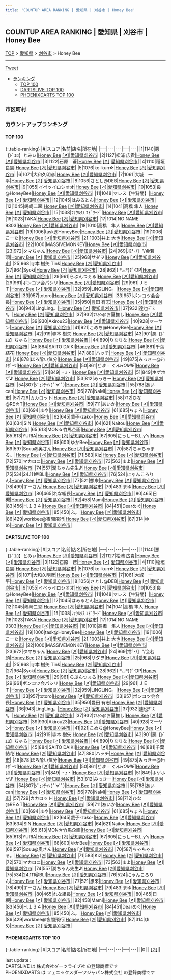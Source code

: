 ```yaml
---
title: 'COUNTUP AREA RANKING | 愛知県 | 刈谷市 | Honey Bee'
---
```

## COUNTUP AREA RANKING | 愛知県 | 刈谷市 | Honey Bee

[TOP](/darts/rank/) > [愛知県](/darts/rank/愛知県/) > [刈谷市](/darts/rank/愛知県/刈谷市/) > Honey Bee

___

<a href="https://twitter.com/share?ref_src=twsrc%5Etfw" data-text="COUNTUP AREA RANKING | 愛知県刈谷市Honey Bee" class="twitter-share-button" data-hashtags="DARTSLIVE,PHOENIXDARTS,darts,ダーツ" data-show-count="false">Tweet</a>

* [ランキング](#カウントアップランキング)
    * [TOP 100](#top-100)
    * [DARTSLIVE TOP 100](#dartslive-top-100)
    * [PHOENIXDARTS TOP 100](#phoenixdarts-top-100)

### 市区町村

<ul>

</ul>

### カウントアップランキング

#### TOP 100



{:.table-ranking}
|#|スコア|名前|店名|所在地|
|---|---|---|---|---|
|1|1140|<span class="rank-name-dl">悪【ﾄﾞｴﾛ】とみぃ</span>|<a href="/darts/rank/shops/092fed646bf165440d9b047a20a7ba1e.html">Honey Bee</a> <a href="https://search.dartslive.com/jp/shop/092fed646bf165440d9b047a20a7ba1e">[↗]</a>|<a href="/darts/rank/愛知県/刈谷市">愛知県刈谷市</a>|
|2|1127|<span class="rank-name-dl">松浦 広貴</span>|<a href="/darts/rank/shops/092fed646bf165440d9b047a20a7ba1e.html">Honey Bee</a> <a href="https://search.dartslive.com/jp/shop/092fed646bf165440d9b047a20a7ba1e">[↗]</a>|<a href="/darts/rank/愛知県/刈谷市">愛知県刈谷市</a>|
|3|1122|<span class="rank-name-dl">石原　蒼</span>|<a href="/darts/rank/shops/092fed646bf165440d9b047a20a7ba1e.html">Honey Bee</a> <a href="https://search.dartslive.com/jp/shop/092fed646bf165440d9b047a20a7ba1e">[↗]</a>|<a href="/darts/rank/愛知県/刈谷市">愛知県刈谷市</a>|
|4|1110|<span class="rank-name-dl">稲垣　良憲</span>|<a href="/darts/rank/shops/092fed646bf165440d9b047a20a7ba1e.html">Honey Bee</a> <a href="https://search.dartslive.com/jp/shop/092fed646bf165440d9b047a20a7ba1e">[↗]</a>|<a href="/darts/rank/愛知県/刈谷市">愛知県刈谷市</a>|
|5|1076|<span class="rank-name-dl">ko-kun☆</span>|<a href="/darts/rank/shops/092fed646bf165440d9b047a20a7ba1e.html">Honey Bee</a> <a href="https://search.dartslive.com/jp/shop/092fed646bf165440d9b047a20a7ba1e">[↗]</a>|<a href="/darts/rank/愛知県/刈谷市">愛知県刈谷市</a>|
|6|1071|<span class="rank-name-dl">大和久明彦</span>|<a href="/darts/rank/shops/092fed646bf165440d9b047a20a7ba1e.html">Honey Bee</a> <a href="https://search.dartslive.com/jp/shop/092fed646bf165440d9b047a20a7ba1e">[↗]</a>|<a href="/darts/rank/愛知県/刈谷市">愛知県刈谷市</a>|
|7|1061|<span class="rank-name-dl">大城　一平</span>|<a href="/darts/rank/shops/092fed646bf165440d9b047a20a7ba1e.html">Honey Bee</a> <a href="https://search.dartslive.com/jp/shop/092fed646bf165440d9b047a20a7ba1e">[↗]</a>|<a href="/darts/rank/愛知県/刈谷市">愛知県刈谷市</a>|
|8|1056|<span class="rank-name-dl">さとし@DEB</span>|<a href="/darts/rank/shops/092fed646bf165440d9b047a20a7ba1e.html">Honey Bee</a> <a href="https://search.dartslive.com/jp/shop/092fed646bf165440d9b047a20a7ba1e">[↗]</a>|<a href="/darts/rank/愛知県/刈谷市">愛知県刈谷市</a>|
|9|1055|<span class="rank-name-dl">イペッイロシオオ</span>|<a href="/darts/rank/shops/092fed646bf165440d9b047a20a7ba1e.html">Honey Bee</a> <a href="https://search.dartslive.com/jp/shop/092fed646bf165440d9b047a20a7ba1e">[↗]</a>|<a href="/darts/rank/愛知県/刈谷市">愛知県刈谷市</a>|
|10|1053|<span class="rank-name-dl">良@HoneyBee</span>|<a href="/darts/rank/shops/092fed646bf165440d9b047a20a7ba1e.html">Honey Bee</a> <a href="https://search.dartslive.com/jp/shop/092fed646bf165440d9b047a20a7ba1e">[↗]</a>|<a href="/darts/rank/愛知県/刈谷市">愛知県刈谷市</a>|
|11|1048|<span class="rank-name-dl">マレス【牛狩闇】</span>|<a href="/darts/rank/shops/092fed646bf165440d9b047a20a7ba1e.html">Honey Bee</a> <a href="https://search.dartslive.com/jp/shop/092fed646bf165440d9b047a20a7ba1e">[↗]</a>|<a href="/darts/rank/愛知県/刈谷市">愛知県刈谷市</a>|
|12|1045|<span class="rank-name-dl">はみるとん</span>|<a href="/darts/rank/shops/092fed646bf165440d9b047a20a7ba1e.html">Honey Bee</a> <a href="https://search.dartslive.com/jp/shop/092fed646bf165440d9b047a20a7ba1e">[↗]</a>|<a href="/darts/rank/愛知県/刈谷市">愛知県刈谷市</a>|
|12|1045|<span class="rank-name-dl">嶋崎二翠</span>|<a href="/darts/rank/shops/092fed646bf165440d9b047a20a7ba1e.html">Honey Bee</a> <a href="https://search.dartslive.com/jp/shop/092fed646bf165440d9b047a20a7ba1e">[↗]</a>|<a href="/darts/rank/愛知県/刈谷市">愛知県刈谷市</a>|
|14|1041|<span class="rank-name-dl">高橋 隼人</span>|<a href="/darts/rank/shops/092fed646bf165440d9b047a20a7ba1e.html">Honey Bee</a> <a href="https://search.dartslive.com/jp/shop/092fed646bf165440d9b047a20a7ba1e">[↗]</a>|<a href="/darts/rank/愛知県/刈谷市">愛知県刈谷市</a>|
|15|1038|<span class="rank-name-dl">ﾌｧｳﾙｸｽ ｴﾄﾞﾜｰﾄﾞ</span>|<a href="/darts/rank/shops/092fed646bf165440d9b047a20a7ba1e.html">Honey Bee</a> <a href="https://search.dartslive.com/jp/shop/092fed646bf165440d9b047a20a7ba1e">[↗]</a>|<a href="/darts/rank/愛知県/刈谷市">愛知県刈谷市</a>|
|16|1023|<span class="rank-name-dl">TAKA</span>|<a href="/darts/rank/shops/092fed646bf165440d9b047a20a7ba1e.html">Honey Bee</a> <a href="https://search.dartslive.com/jp/shop/092fed646bf165440d9b047a20a7ba1e">[↗]</a>|<a href="/darts/rank/愛知県/刈谷市">愛知県刈谷市</a>|
|17|1014|<span class="rank-name-dl">NO NAME 9303</span>|<a href="/darts/rank/shops/092fed646bf165440d9b047a20a7ba1e.html">Honey Bee</a> <a href="https://search.dartslive.com/jp/shop/092fed646bf165440d9b047a20a7ba1e">[↗]</a>|<a href="/darts/rank/愛知県/刈谷市">愛知県刈谷市</a>|
|18|1010|<span class="rank-name-dl">高橋　隼人</span>|<a href="/darts/rank/shops/092fed646bf165440d9b047a20a7ba1e.html">Honey Bee</a> <a href="https://search.dartslive.com/jp/shop/092fed646bf165440d9b047a20a7ba1e">[↗]</a>|<a href="/darts/rank/愛知県/刈谷市">愛知県刈谷市</a>|
|19|1006|<span class="rank-name-dl">task@HoneyBee</span>|<a href="/darts/rank/shops/092fed646bf165440d9b047a20a7ba1e.html">Honey Bee</a> <a href="https://search.dartslive.com/jp/shop/092fed646bf165440d9b047a20a7ba1e">[↗]</a>|<a href="/darts/rank/愛知県/刈谷市">愛知県刈谷市</a>|
|19|1006|<span class="rank-name-dl">こーた</span>|<a href="/darts/rank/shops/092fed646bf165440d9b047a20a7ba1e.html">Honey Bee</a> <a href="https://search.dartslive.com/jp/shop/092fed646bf165440d9b047a20a7ba1e">[↗]</a>|<a href="/darts/rank/愛知県/刈谷市">愛知県刈谷市</a>|
|21|1003|<span class="rank-name-dl">井上 大也</span>|<a href="/darts/rank/shops/092fed646bf165440d9b047a20a7ba1e.html">Honey Bee</a> <a href="https://search.dartslive.com/jp/shop/092fed646bf165440d9b047a20a7ba1e">[↗]</a>|<a href="/darts/rank/愛知県/刈谷市">愛知県刈谷市</a>|
|22|1000|<span class="rank-name-dl">MASSIVEMONKEY</span>|<a href="/darts/rank/shops/092fed646bf165440d9b047a20a7ba1e.html">Honey Bee</a> <a href="https://search.dartslive.com/jp/shop/092fed646bf165440d9b047a20a7ba1e">[↗]</a>|<a href="/darts/rank/愛知県/刈谷市">愛知県刈谷市</a>|
|23|972|<span class="rank-name-dl">タマちゃん</span>|<a href="/darts/rank/shops/092fed646bf165440d9b047a20a7ba1e.html">Honey Bee</a> <a href="https://search.dartslive.com/jp/shop/092fed646bf165440d9b047a20a7ba1e">[↗]</a>|<a href="/darts/rank/愛知県/刈谷市">愛知県刈谷市</a>|
|24|969|<span class="rank-name-dl">朮°･/］&quot;/会若頭</span>|<a href="/darts/rank/shops/092fed646bf165440d9b047a20a7ba1e.html">Honey Bee</a> <a href="https://search.dartslive.com/jp/shop/092fed646bf165440d9b047a20a7ba1e">[↗]</a>|<a href="/darts/rank/愛知県/刈谷市">愛知県刈谷市</a>|
|25|968|<span class="rank-name-dl">サダヲ</span>|<a href="/darts/rank/shops/092fed646bf165440d9b047a20a7ba1e.html">Honey Bee</a> <a href="https://search.dartslive.com/jp/shop/092fed646bf165440d9b047a20a7ba1e">[↗]</a>|<a href="/darts/rank/愛知県/刈谷市">愛知県刈谷市</a>|
|25|968|<span class="rank-name-dl">寺本 樹矢 Tink</span>|<a href="/darts/rank/shops/092fed646bf165440d9b047a20a7ba1e.html">Honey Bee</a> <a href="https://search.dartslive.com/jp/shop/092fed646bf165440d9b047a20a7ba1e">[↗]</a>|<a href="/darts/rank/愛知県/刈谷市">愛知県刈谷市</a>|
|27|964|<span class="rank-name-dl">Syoki</span>|<a href="/darts/rank/shops/092fed646bf165440d9b047a20a7ba1e.html">Honey Bee</a> <a href="https://search.dartslive.com/jp/shop/092fed646bf165440d9b047a20a7ba1e">[↗]</a>|<a href="/darts/rank/愛知県/刈谷市">愛知県刈谷市</a>|
|28|962|<span class="rank-name-dl">‎( ꒪⌓꒪)ﾀﾞｲｽP</span>|<a href="/darts/rank/shops/092fed646bf165440d9b047a20a7ba1e.html">Honey Bee</a> <a href="https://search.dartslive.com/jp/shop/092fed646bf165440d9b047a20a7ba1e">[↗]</a>|<a href="/darts/rank/愛知県/刈谷市">愛知県刈谷市</a>|
|29|961|<span class="rank-name-dl">らぷんつぇる</span>|<a href="/darts/rank/shops/092fed646bf165440d9b047a20a7ba1e.html">Honey Bee</a> <a href="https://search.dartslive.com/jp/shop/092fed646bf165440d9b047a20a7ba1e">[↗]</a>|<a href="/darts/rank/愛知県/刈谷市">愛知県刈谷市</a>|
|29|961|<span class="rank-name-dl">ポンコツ会パシリ</span>|<a href="/darts/rank/shops/092fed646bf165440d9b047a20a7ba1e.html">Honey Bee</a> <a href="https://search.dartslive.com/jp/shop/092fed646bf165440d9b047a20a7ba1e">[↗]</a>|<a href="/darts/rank/愛知県/刈谷市">愛知県刈谷市</a>|
|29|961|<span class="rank-name-dl">ＪＥＴ</span>|<a href="/darts/rank/shops/092fed646bf165440d9b047a20a7ba1e.html">Honey Bee</a> <a href="https://search.dartslive.com/jp/shop/092fed646bf165440d9b047a20a7ba1e">[↗]</a>|<a href="/darts/rank/愛知県/刈谷市">愛知県刈谷市</a>|
|32|959|<span class="rank-name-dl">LiNGLiNG。</span>|<a href="/darts/rank/shops/092fed646bf165440d9b047a20a7ba1e.html">Honey Bee</a> <a href="https://search.dartslive.com/jp/shop/092fed646bf165440d9b047a20a7ba1e">[↗]</a>|<a href="/darts/rank/愛知県/刈谷市">愛知県刈谷市</a>|
|33|957|<span class="rank-name-dl">totoro</span>|<a href="/darts/rank/shops/092fed646bf165440d9b047a20a7ba1e.html">Honey Bee</a> <a href="https://search.dartslive.com/jp/shop/092fed646bf165440d9b047a20a7ba1e">[↗]</a>|<a href="/darts/rank/愛知県/刈谷市">愛知県刈谷市</a>|
|33|957|<span class="rank-name-dl">ポンコツ会会長</span>|<a href="/darts/rank/shops/092fed646bf165440d9b047a20a7ba1e.html">Honey Bee</a> <a href="https://search.dartslive.com/jp/shop/092fed646bf165440d9b047a20a7ba1e">[↗]</a>|<a href="/darts/rank/愛知県/刈谷市">愛知県刈谷市</a>|
|35|950|<span class="rank-name-dl">豊田 有志</span>|<a href="/darts/rank/shops/092fed646bf165440d9b047a20a7ba1e.html">Honey Bee</a> <a href="https://search.dartslive.com/jp/shop/092fed646bf165440d9b047a20a7ba1e">[↗]</a>|<a href="/darts/rank/愛知県/刈谷市">愛知県刈谷市</a>|
|36|943|<span class="rank-name-dl">LingLing。</span>|<a href="/darts/rank/shops/092fed646bf165440d9b047a20a7ba1e.html">Honey Bee</a> <a href="https://search.dartslive.com/jp/shop/092fed646bf165440d9b047a20a7ba1e">[↗]</a>|<a href="/darts/rank/愛知県/刈谷市">愛知県刈谷市</a>|
|37|932|<span class="rank-name-dl">達也ﾃﾞｽﾖ。</span>|<a href="/darts/rank/shops/092fed646bf165440d9b047a20a7ba1e.html">Honey Bee</a> <a href="https://search.dartslive.com/jp/shop/092fed646bf165440d9b047a20a7ba1e">[↗]</a>|<a href="/darts/rank/愛知県/刈谷市">愛知県刈谷市</a>|
|37|932|<span class="rank-name-dl">ﾏﾙｼﾝ@お夏推し</span>|<a href="/darts/rank/shops/092fed646bf165440d9b047a20a7ba1e.html">Honey Bee</a> <a href="https://search.dartslive.com/jp/shop/092fed646bf165440d9b047a20a7ba1e">[↗]</a>|<a href="/darts/rank/愛知県/刈谷市">愛知県刈谷市</a>|
|39|930|<span class="rank-name-dl">Akirou23</span>|<a href="/darts/rank/shops/092fed646bf165440d9b047a20a7ba1e.html">Honey Bee</a> <a href="https://search.dartslive.com/jp/shop/092fed646bf165440d9b047a20a7ba1e">[↗]</a>|<a href="/darts/rank/愛知県/刈谷市">愛知県刈谷市</a>|
|40|928|<span class="rank-name-dl">マーヤン</span>|<a href="/darts/rank/shops/092fed646bf165440d9b047a20a7ba1e.html">Honey Bee</a> <a href="https://search.dartslive.com/jp/shop/092fed646bf165440d9b047a20a7ba1e">[↗]</a>|<a href="/darts/rank/愛知県/刈谷市">愛知県刈谷市</a>|
|41|921|<span class="rank-name-dl">こめち@HoneyBee</span>|<a href="/darts/rank/shops/092fed646bf165440d9b047a20a7ba1e.html">Honey Bee</a> <a href="https://search.dartslive.com/jp/shop/092fed646bf165440d9b047a20a7ba1e">[↗]</a>|<a href="/darts/rank/愛知県/刈谷市">愛知県刈谷市</a>|
|42|919|<span class="rank-name-dl">寺本 樹矢</span>|<a href="/darts/rank/shops/092fed646bf165440d9b047a20a7ba1e.html">Honey Bee</a> <a href="https://search.dartslive.com/jp/shop/092fed646bf165440d9b047a20a7ba1e">[↗]</a>|<a href="/darts/rank/愛知県/刈谷市">愛知県刈谷市</a>|
|43|901|<span class="rank-name-dl">悪【ﾄﾞｴﾛ】ちゃら</span>|<a href="/darts/rank/shops/092fed646bf165440d9b047a20a7ba1e.html">Honey Bee</a> <a href="https://search.dartslive.com/jp/shop/092fed646bf165440d9b047a20a7ba1e">[↗]</a>|<a href="/darts/rank/愛知県/刈谷市">愛知県刈谷市</a>|
|44|890|<span class="rank-name-dl">りなりな</span>|<a href="/darts/rank/shops/092fed646bf165440d9b047a20a7ba1e.html">Honey Bee</a> <a href="https://search.dartslive.com/jp/shop/092fed646bf165440d9b047a20a7ba1e">[↗]</a>|<a href="/darts/rank/愛知県/刈谷市">愛知県刈谷市</a>|
|45|884|<span class="rank-name-dl">SAITO DAIKI</span>|<a href="/darts/rank/shops/092fed646bf165440d9b047a20a7ba1e.html">Honey Bee</a> <a href="https://search.dartslive.com/jp/shop/092fed646bf165440d9b047a20a7ba1e">[↗]</a>|<a href="/darts/rank/愛知県/刈谷市">愛知県刈谷市</a>|
|46|881|<span class="rank-name-dl">千葉 結花</span>|<a href="/darts/rank/shops/092fed646bf165440d9b047a20a7ba1e.html">Honey Bee</a> <a href="https://search.dartslive.com/jp/shop/092fed646bf165440d9b047a20a7ba1e">[↗]</a>|<a href="/darts/rank/愛知県/刈谷市">愛知県刈谷市</a>|
|47|880|<span class="rank-name-dl">ハッチ</span>|<a href="/darts/rank/shops/092fed646bf165440d9b047a20a7ba1e.html">Honey Bee</a> <a href="https://search.dartslive.com/jp/shop/092fed646bf165440d9b047a20a7ba1e">[↗]</a>|<a href="/darts/rank/愛知県/刈谷市">愛知県刈谷市</a>|
|48|878|<span class="rank-name-dl">ほろ酔い気分</span>|<a href="/darts/rank/shops/092fed646bf165440d9b047a20a7ba1e.html">Honey Bee</a> <a href="https://search.dartslive.com/jp/shop/092fed646bf165440d9b047a20a7ba1e">[↗]</a>|<a href="/darts/rank/愛知県/刈谷市">愛知県刈谷市</a>|
|49|875|<span class="rank-name-dl">みっきー@ﾁｭｷﾀﾞｰﾂ</span>|<a href="/darts/rank/shops/092fed646bf165440d9b047a20a7ba1e.html">Honey Bee</a> <a href="https://search.dartslive.com/jp/shop/092fed646bf165440d9b047a20a7ba1e">[↗]</a>|<a href="/darts/rank/愛知県/刈谷市">愛知県刈谷市</a>|
|50|861|<span class="rank-name-dl">ど$ま-くんHOMIE$</span>|<a href="/darts/rank/shops/092fed646bf165440d9b047a20a7ba1e.html">Honey Bee</a> <a href="https://search.dartslive.com/jp/shop/092fed646bf165440d9b047a20a7ba1e">[↗]</a>|<a href="/darts/rank/愛知県/刈谷市">愛知県刈谷市</a>|
|51|849|<span class="rank-name-dl">*・ｪ・*</span>|<a href="/darts/rank/shops/092fed646bf165440d9b047a20a7ba1e.html">Honey Bee</a> <a href="https://search.dartslive.com/jp/shop/092fed646bf165440d9b047a20a7ba1e">[↗]</a>|<a href="/darts/rank/愛知県/刈谷市">愛知県刈谷市</a>|
|51|849|<span class="rank-name-dl">ホゲホゲ♪</span>|<a href="/darts/rank/shops/092fed646bf165440d9b047a20a7ba1e.html">Honey Bee</a> <a href="https://search.dartslive.com/jp/shop/092fed646bf165440d9b047a20a7ba1e">[↗]</a>|<a href="/darts/rank/愛知県/刈谷市">愛知県刈谷市</a>|
|53|812|<span class="rank-name-dl">みっきー</span>|<a href="/darts/rank/shops/092fed646bf165440d9b047a20a7ba1e.html">Honey Bee</a> <a href="https://search.dartslive.com/jp/shop/092fed646bf165440d9b047a20a7ba1e">[↗]</a>|<a href="/darts/rank/愛知県/刈谷市">愛知県刈谷市</a>|
|54|807|<span class="rank-name-dl">ｼﾞｭﾝﾁｬｿ( ﾟ∀ ﾟ)</span>|<a href="/darts/rank/shops/092fed646bf165440d9b047a20a7ba1e.html">Honey Bee</a> <a href="https://search.dartslive.com/jp/shop/092fed646bf165440d9b047a20a7ba1e">[↗]</a>|<a href="/darts/rank/愛知県/刈谷市">愛知県刈谷市</a>|
|55|788|<span class="rank-name-dl">あいcan</span>|<a href="/darts/rank/shops/092fed646bf165440d9b047a20a7ba1e.html">Honey Bee</a> <a href="https://search.dartslive.com/jp/shop/092fed646bf165440d9b047a20a7ba1e">[↗]</a>|<a href="/darts/rank/愛知県/刈谷市">愛知県刈谷市</a>|
|56|778|<span class="rank-name-dl">NaMi</span>|<a href="/darts/rank/shops/092fed646bf165440d9b047a20a7ba1e.html">Honey Bee</a> <a href="https://search.dartslive.com/jp/shop/092fed646bf165440d9b047a20a7ba1e">[↗]</a>|<a href="/darts/rank/愛知県/刈谷市">愛知県刈谷市</a>|
|57|729|<span class="rank-name-dl">カカロット</span>|<a href="/darts/rank/shops/092fed646bf165440d9b047a20a7ba1e.html">Honey Bee</a> <a href="https://search.dartslive.com/jp/shop/092fed646bf165440d9b047a20a7ba1e">[↗]</a>|<a href="/darts/rank/愛知県/刈谷市">愛知県刈谷市</a>|
|58|712|<span class="rank-name-dl">ひな@RE☆T</span>|<a href="/darts/rank/shops/092fed646bf165440d9b047a20a7ba1e.html">Honey Bee</a> <a href="https://search.dartslive.com/jp/shop/092fed646bf165440d9b047a20a7ba1e">[↗]</a>|<a href="/darts/rank/愛知県/刈谷市">愛知県刈谷市</a>|
|59|711|<span class="rank-name-dl">あいか</span>|<a href="/darts/rank/shops/092fed646bf165440d9b047a20a7ba1e.html">Honey Bee</a> <a href="https://search.dartslive.com/jp/shop/092fed646bf165440d9b047a20a7ba1e">[↗]</a>|<a href="/darts/rank/愛知県/刈谷市">愛知県刈谷市</a>|
|60|694|<span class="rank-name-dl">まや</span>|<a href="/darts/rank/shops/092fed646bf165440d9b047a20a7ba1e.html">Honey Bee</a> <a href="https://search.dartslive.com/jp/shop/092fed646bf165440d9b047a20a7ba1e">[↗]</a>|<a href="/darts/rank/愛知県/刈谷市">愛知県刈谷市</a>|
|61|685|<span class="rank-name-dl">ちょろ</span>|<a href="/darts/rank/shops/092fed646bf165440d9b047a20a7ba1e.html">Honey Bee</a> <a href="https://search.dartslive.com/jp/shop/092fed646bf165440d9b047a20a7ba1e">[↗]</a>|<a href="/darts/rank/愛知県/刈谷市">愛知県刈谷市</a>|
|62|645|<span class="rank-name-dl">戯子-zako-</span>|<a href="/darts/rank/shops/092fed646bf165440d9b047a20a7ba1e.html">Honey Bee</a> <a href="https://search.dartslive.com/jp/shop/092fed646bf165440d9b047a20a7ba1e">[↗]</a>|<a href="/darts/rank/愛知県/刈谷市">愛知県刈谷市</a>|
|63|634|<span class="rank-name-dl">SIN</span>|<a href="/darts/rank/shops/092fed646bf165440d9b047a20a7ba1e.html">Honey Bee</a> <a href="https://search.dartslive.com/jp/shop/092fed646bf165440d9b047a20a7ba1e">[↗]</a>|<a href="/darts/rank/愛知県/刈谷市">愛知県刈谷市</a>|
|64|621|<span class="rank-name-dl">Naitou</span>|<a href="/darts/rank/shops/092fed646bf165440d9b047a20a7ba1e.html">Honey Bee</a> <a href="https://search.dartslive.com/jp/shop/092fed646bf165440d9b047a20a7ba1e">[↗]</a>|<a href="/darts/rank/愛知県/刈谷市">愛知県刈谷市</a>|
|65|613|<span class="rank-name-dl">MON☆竹馬企画</span>|<a href="/darts/rank/shops/092fed646bf165440d9b047a20a7ba1e.html">Honey Bee</a> <a href="https://search.dartslive.com/jp/shop/092fed646bf165440d9b047a20a7ba1e">[↗]</a>|<a href="/darts/rank/愛知県/刈谷市">愛知県刈谷市</a>|
|65|613|<span class="rank-name-dl">YURIA</span>|<a href="/darts/rank/shops/092fed646bf165440d9b047a20a7ba1e.html">Honey Bee</a> <a href="https://search.dartslive.com/jp/shop/092fed646bf165440d9b047a20a7ba1e">[↗]</a>|<a href="/darts/rank/愛知県/刈谷市">愛知県刈谷市</a>|
|67|605|<span class="rank-name-dl">にっしーB.L.y&#x27;s</span>|<a href="/darts/rank/shops/092fed646bf165440d9b047a20a7ba1e.html">Honey Bee</a> <a href="https://search.dartslive.com/jp/shop/092fed646bf165440d9b047a20a7ba1e">[↗]</a>|<a href="/darts/rank/愛知県/刈谷市">愛知県刈谷市</a>|
|68|603|<span class="rank-name-dl">ゆかBee</span>|<a href="/darts/rank/shops/092fed646bf165440d9b047a20a7ba1e.html">Honey Bee</a> <a href="https://search.dartslive.com/jp/shop/092fed646bf165440d9b047a20a7ba1e">[↗]</a>|<a href="/darts/rank/愛知県/刈谷市">愛知県刈谷市</a>|
|69|597|<span class="rank-name-dl">Souu@奥さん</span>|<a href="/darts/rank/shops/092fed646bf165440d9b047a20a7ba1e.html">Honey Bee</a> <a href="https://search.dartslive.com/jp/shop/092fed646bf165440d9b047a20a7ba1e">[↗]</a>|<a href="/darts/rank/愛知県/刈谷市">愛知県刈谷市</a>|
|70|587|<span class="rank-name-dl">ちゃちゃまる。</span>|<a href="/darts/rank/shops/092fed646bf165440d9b047a20a7ba1e.html">Honey Bee</a> <a href="https://search.dartslive.com/jp/shop/092fed646bf165440d9b047a20a7ba1e">[↗]</a>|<a href="/darts/rank/愛知県/刈谷市">愛知県刈谷市</a>|
|71|583|<span class="rank-name-dl">Kiz</span>|<a href="/darts/rank/shops/092fed646bf165440d9b047a20a7ba1e.html">Honey Bee</a> <a href="https://search.dartslive.com/jp/shop/092fed646bf165440d9b047a20a7ba1e">[↗]</a>|<a href="/darts/rank/愛知県/刈谷市">愛知県刈谷市</a>|
|72|570|<span class="rank-name-dl">マカロニ</span>|<a href="/darts/rank/shops/092fed646bf165440d9b047a20a7ba1e.html">Honey Bee</a> <a href="https://search.dartslive.com/jp/shop/092fed646bf165440d9b047a20a7ba1e">[↗]</a>|<a href="/darts/rank/愛知県/刈谷市">愛知県刈谷市</a>|
|73|563|<span class="rank-name-dl">まよ</span>|<a href="/darts/rank/shops/092fed646bf165440d9b047a20a7ba1e.html">Honey Bee</a> <a href="https://search.dartslive.com/jp/shop/092fed646bf165440d9b047a20a7ba1e">[↗]</a>|<a href="/darts/rank/愛知県/刈谷市">愛知県刈谷市</a>|
|74|557|<span class="rank-name-dl">潤ちゃん先生♪</span>|<a href="/darts/rank/shops/092fed646bf165440d9b047a20a7ba1e.html">Honey Bee</a> <a href="https://search.dartslive.com/jp/shop/092fed646bf165440d9b047a20a7ba1e">[↗]</a>|<a href="/darts/rank/愛知県/刈谷市">愛知県刈谷市</a>|
|75|534|<span class="rank-name-dl">24.111@BLI</span>|<a href="/darts/rank/shops/092fed646bf165440d9b047a20a7ba1e.html">Honey Bee</a> <a href="https://search.dartslive.com/jp/shop/092fed646bf165440d9b047a20a7ba1e">[↗]</a>|<a href="/darts/rank/愛知県/刈谷市">愛知県刈谷市</a>|
|76|524|<span class="rank-name-dl">にゃんころりん</span>|<a href="/darts/rank/shops/092fed646bf165440d9b047a20a7ba1e.html">Honey Bee</a> <a href="https://search.dartslive.com/jp/shop/092fed646bf165440d9b047a20a7ba1e">[↗]</a>|<a href="/darts/rank/愛知県/刈谷市">愛知県刈谷市</a>|
|77|521|<span class="rank-name-dl">想來</span>|<a href="/darts/rank/shops/092fed646bf165440d9b047a20a7ba1e.html">Honey Bee</a> <a href="https://search.dartslive.com/jp/shop/092fed646bf165440d9b047a20a7ba1e">[↗]</a>|<a href="/darts/rank/愛知県/刈谷市">愛知県刈谷市</a>|
|78|499|<span class="rank-name-dl">すーさん</span>|<a href="/darts/rank/shops/092fed646bf165440d9b047a20a7ba1e.html">Honey Bee</a> <a href="https://search.dartslive.com/jp/shop/092fed646bf165440d9b047a20a7ba1e">[↗]</a>|<a href="/darts/rank/愛知県/刈谷市">愛知県刈谷市</a>|
|79|483|<span class="rank-name-dl">まゆ</span>|<a href="/darts/rank/shops/092fed646bf165440d9b047a20a7ba1e.html">Honey Bee</a> <a href="https://search.dartslive.com/jp/shop/092fed646bf165440d9b047a20a7ba1e">[↗]</a>|<a href="/darts/rank/愛知県/刈谷市">愛知県刈谷市</a>|
|80|465|<span class="rank-name-dl">れな組長</span>|<a href="/darts/rank/shops/092fed646bf165440d9b047a20a7ba1e.html">Honey Bee</a> <a href="https://search.dartslive.com/jp/shop/092fed646bf165440d9b047a20a7ba1e">[↗]</a>|<a href="/darts/rank/愛知県/刈谷市">愛知県刈谷市</a>|
|80|465|<span class="rank-name-dl">日槻</span>|<a href="/darts/rank/shops/092fed646bf165440d9b047a20a7ba1e.html">Honey Bee</a> <a href="https://search.dartslive.com/jp/shop/092fed646bf165440d9b047a20a7ba1e">[↗]</a>|<a href="/darts/rank/愛知県/刈谷市">愛知県刈谷市</a>|
|82|458|<span class="rank-name-dl">Mami</span>|<a href="/darts/rank/shops/092fed646bf165440d9b047a20a7ba1e.html">Honey Bee</a> <a href="https://search.dartslive.com/jp/shop/092fed646bf165440d9b047a20a7ba1e">[↗]</a>|<a href="/darts/rank/愛知県/刈谷市">愛知県刈谷市</a>|
|83|456|<span class="rank-name-dl">H.１３４</span>|<a href="/darts/rank/shops/092fed646bf165440d9b047a20a7ba1e.html">Honey Bee</a> <a href="https://search.dartslive.com/jp/shop/092fed646bf165440d9b047a20a7ba1e">[↗]</a>|<a href="/darts/rank/愛知県/刈谷市">愛知県刈谷市</a>|
|84|451|<span class="rank-name-dl">Dearめぐ</span>|<a href="/darts/rank/shops/092fed646bf165440d9b047a20a7ba1e.html">Honey Bee</a> <a href="https://search.dartslive.com/jp/shop/092fed646bf165440d9b047a20a7ba1e">[↗]</a>|<a href="/darts/rank/愛知県/刈谷市">愛知県刈谷市</a>|
|85|450|<span class="rank-name-dl">ふ。</span>|<a href="/darts/rank/shops/092fed646bf165440d9b047a20a7ba1e.html">Honey Bee</a> <a href="https://search.dartslive.com/jp/shop/092fed646bf165440d9b047a20a7ba1e">[↗]</a>|<a href="/darts/rank/愛知県/刈谷市">愛知県刈谷市</a>|
|86|429|<span class="rank-name-dl">workbee@夜間飛行</span>|<a href="/darts/rank/shops/092fed646bf165440d9b047a20a7ba1e.html">Honey Bee</a> <a href="https://search.dartslive.com/jp/shop/092fed646bf165440d9b047a20a7ba1e">[↗]</a>|<a href="/darts/rank/愛知県/刈谷市">愛知県刈谷市</a>|
|87|314|<span class="rank-name-dl">ゆめ</span>|<a href="/darts/rank/shops/092fed646bf165440d9b047a20a7ba1e.html">Honey Bee</a> <a href="https://search.dartslive.com/jp/shop/092fed646bf165440d9b047a20a7ba1e">[↗]</a>|<a href="/darts/rank/愛知県/刈谷市">愛知県刈谷市</a>|


#### DARTSLIVE TOP 100



{:.table-ranking}
|#|スコア|名前|店名|所在地|
|---|---|---|---|---|
|1|1140|<span class="rank-name-dl">悪【ﾄﾞｴﾛ】とみぃ</span>|<a href="/darts/rank/shops/092fed646bf165440d9b047a20a7ba1e.html">Honey Bee</a> <a href="https://search.dartslive.com/jp/shop/092fed646bf165440d9b047a20a7ba1e">[↗]</a>|<a href="/darts/rank/愛知県/刈谷市">愛知県刈谷市</a>|
|2|1127|<span class="rank-name-dl">松浦 広貴</span>|<a href="/darts/rank/shops/092fed646bf165440d9b047a20a7ba1e.html">Honey Bee</a> <a href="https://search.dartslive.com/jp/shop/092fed646bf165440d9b047a20a7ba1e">[↗]</a>|<a href="/darts/rank/愛知県/刈谷市">愛知県刈谷市</a>|
|3|1122|<span class="rank-name-dl">石原　蒼</span>|<a href="/darts/rank/shops/092fed646bf165440d9b047a20a7ba1e.html">Honey Bee</a> <a href="https://search.dartslive.com/jp/shop/092fed646bf165440d9b047a20a7ba1e">[↗]</a>|<a href="/darts/rank/愛知県/刈谷市">愛知県刈谷市</a>|
|4|1110|<span class="rank-name-dl">稲垣　良憲</span>|<a href="/darts/rank/shops/092fed646bf165440d9b047a20a7ba1e.html">Honey Bee</a> <a href="https://search.dartslive.com/jp/shop/092fed646bf165440d9b047a20a7ba1e">[↗]</a>|<a href="/darts/rank/愛知県/刈谷市">愛知県刈谷市</a>|
|5|1076|<span class="rank-name-dl">ko-kun☆</span>|<a href="/darts/rank/shops/092fed646bf165440d9b047a20a7ba1e.html">Honey Bee</a> <a href="https://search.dartslive.com/jp/shop/092fed646bf165440d9b047a20a7ba1e">[↗]</a>|<a href="/darts/rank/愛知県/刈谷市">愛知県刈谷市</a>|
|6|1071|<span class="rank-name-dl">大和久明彦</span>|<a href="/darts/rank/shops/092fed646bf165440d9b047a20a7ba1e.html">Honey Bee</a> <a href="https://search.dartslive.com/jp/shop/092fed646bf165440d9b047a20a7ba1e">[↗]</a>|<a href="/darts/rank/愛知県/刈谷市">愛知県刈谷市</a>|
|7|1061|<span class="rank-name-dl">大城　一平</span>|<a href="/darts/rank/shops/092fed646bf165440d9b047a20a7ba1e.html">Honey Bee</a> <a href="https://search.dartslive.com/jp/shop/092fed646bf165440d9b047a20a7ba1e">[↗]</a>|<a href="/darts/rank/愛知県/刈谷市">愛知県刈谷市</a>|
|8|1056|<span class="rank-name-dl">さとし@DEB</span>|<a href="/darts/rank/shops/092fed646bf165440d9b047a20a7ba1e.html">Honey Bee</a> <a href="https://search.dartslive.com/jp/shop/092fed646bf165440d9b047a20a7ba1e">[↗]</a>|<a href="/darts/rank/愛知県/刈谷市">愛知県刈谷市</a>|
|9|1055|<span class="rank-name-dl">イペッイロシオオ</span>|<a href="/darts/rank/shops/092fed646bf165440d9b047a20a7ba1e.html">Honey Bee</a> <a href="https://search.dartslive.com/jp/shop/092fed646bf165440d9b047a20a7ba1e">[↗]</a>|<a href="/darts/rank/愛知県/刈谷市">愛知県刈谷市</a>|
|10|1053|<span class="rank-name-dl">良@HoneyBee</span>|<a href="/darts/rank/shops/092fed646bf165440d9b047a20a7ba1e.html">Honey Bee</a> <a href="https://search.dartslive.com/jp/shop/092fed646bf165440d9b047a20a7ba1e">[↗]</a>|<a href="/darts/rank/愛知県/刈谷市">愛知県刈谷市</a>|
|11|1048|<span class="rank-name-dl">マレス【牛狩闇】</span>|<a href="/darts/rank/shops/092fed646bf165440d9b047a20a7ba1e.html">Honey Bee</a> <a href="https://search.dartslive.com/jp/shop/092fed646bf165440d9b047a20a7ba1e">[↗]</a>|<a href="/darts/rank/愛知県/刈谷市">愛知県刈谷市</a>|
|12|1045|<span class="rank-name-dl">はみるとん</span>|<a href="/darts/rank/shops/092fed646bf165440d9b047a20a7ba1e.html">Honey Bee</a> <a href="https://search.dartslive.com/jp/shop/092fed646bf165440d9b047a20a7ba1e">[↗]</a>|<a href="/darts/rank/愛知県/刈谷市">愛知県刈谷市</a>|
|12|1045|<span class="rank-name-dl">嶋崎二翠</span>|<a href="/darts/rank/shops/092fed646bf165440d9b047a20a7ba1e.html">Honey Bee</a> <a href="https://search.dartslive.com/jp/shop/092fed646bf165440d9b047a20a7ba1e">[↗]</a>|<a href="/darts/rank/愛知県/刈谷市">愛知県刈谷市</a>|
|14|1041|<span class="rank-name-dl">高橋 隼人</span>|<a href="/darts/rank/shops/092fed646bf165440d9b047a20a7ba1e.html">Honey Bee</a> <a href="https://search.dartslive.com/jp/shop/092fed646bf165440d9b047a20a7ba1e">[↗]</a>|<a href="/darts/rank/愛知県/刈谷市">愛知県刈谷市</a>|
|15|1038|<span class="rank-name-dl">ﾌｧｳﾙｸｽ ｴﾄﾞﾜｰﾄﾞ</span>|<a href="/darts/rank/shops/092fed646bf165440d9b047a20a7ba1e.html">Honey Bee</a> <a href="https://search.dartslive.com/jp/shop/092fed646bf165440d9b047a20a7ba1e">[↗]</a>|<a href="/darts/rank/愛知県/刈谷市">愛知県刈谷市</a>|
|16|1023|<span class="rank-name-dl">TAKA</span>|<a href="/darts/rank/shops/092fed646bf165440d9b047a20a7ba1e.html">Honey Bee</a> <a href="https://search.dartslive.com/jp/shop/092fed646bf165440d9b047a20a7ba1e">[↗]</a>|<a href="/darts/rank/愛知県/刈谷市">愛知県刈谷市</a>|
|17|1014|<span class="rank-name-dl">NO NAME 9303</span>|<a href="/darts/rank/shops/092fed646bf165440d9b047a20a7ba1e.html">Honey Bee</a> <a href="https://search.dartslive.com/jp/shop/092fed646bf165440d9b047a20a7ba1e">[↗]</a>|<a href="/darts/rank/愛知県/刈谷市">愛知県刈谷市</a>|
|18|1010|<span class="rank-name-dl">高橋　隼人</span>|<a href="/darts/rank/shops/092fed646bf165440d9b047a20a7ba1e.html">Honey Bee</a> <a href="https://search.dartslive.com/jp/shop/092fed646bf165440d9b047a20a7ba1e">[↗]</a>|<a href="/darts/rank/愛知県/刈谷市">愛知県刈谷市</a>|
|19|1006|<span class="rank-name-dl">task@HoneyBee</span>|<a href="/darts/rank/shops/092fed646bf165440d9b047a20a7ba1e.html">Honey Bee</a> <a href="https://search.dartslive.com/jp/shop/092fed646bf165440d9b047a20a7ba1e">[↗]</a>|<a href="/darts/rank/愛知県/刈谷市">愛知県刈谷市</a>|
|19|1006|<span class="rank-name-dl">こーた</span>|<a href="/darts/rank/shops/092fed646bf165440d9b047a20a7ba1e.html">Honey Bee</a> <a href="https://search.dartslive.com/jp/shop/092fed646bf165440d9b047a20a7ba1e">[↗]</a>|<a href="/darts/rank/愛知県/刈谷市">愛知県刈谷市</a>|
|21|1003|<span class="rank-name-dl">井上 大也</span>|<a href="/darts/rank/shops/092fed646bf165440d9b047a20a7ba1e.html">Honey Bee</a> <a href="https://search.dartslive.com/jp/shop/092fed646bf165440d9b047a20a7ba1e">[↗]</a>|<a href="/darts/rank/愛知県/刈谷市">愛知県刈谷市</a>|
|22|1000|<span class="rank-name-dl">MASSIVEMONKEY</span>|<a href="/darts/rank/shops/092fed646bf165440d9b047a20a7ba1e.html">Honey Bee</a> <a href="https://search.dartslive.com/jp/shop/092fed646bf165440d9b047a20a7ba1e">[↗]</a>|<a href="/darts/rank/愛知県/刈谷市">愛知県刈谷市</a>|
|23|972|<span class="rank-name-dl">タマちゃん</span>|<a href="/darts/rank/shops/092fed646bf165440d9b047a20a7ba1e.html">Honey Bee</a> <a href="https://search.dartslive.com/jp/shop/092fed646bf165440d9b047a20a7ba1e">[↗]</a>|<a href="/darts/rank/愛知県/刈谷市">愛知県刈谷市</a>|
|24|969|<span class="rank-name-dl">朮°･/］&quot;/会若頭</span>|<a href="/darts/rank/shops/092fed646bf165440d9b047a20a7ba1e.html">Honey Bee</a> <a href="https://search.dartslive.com/jp/shop/092fed646bf165440d9b047a20a7ba1e">[↗]</a>|<a href="/darts/rank/愛知県/刈谷市">愛知県刈谷市</a>|
|25|968|<span class="rank-name-dl">サダヲ</span>|<a href="/darts/rank/shops/092fed646bf165440d9b047a20a7ba1e.html">Honey Bee</a> <a href="https://search.dartslive.com/jp/shop/092fed646bf165440d9b047a20a7ba1e">[↗]</a>|<a href="/darts/rank/愛知県/刈谷市">愛知県刈谷市</a>|
|25|968|<span class="rank-name-dl">寺本 樹矢 Tink</span>|<a href="/darts/rank/shops/092fed646bf165440d9b047a20a7ba1e.html">Honey Bee</a> <a href="https://search.dartslive.com/jp/shop/092fed646bf165440d9b047a20a7ba1e">[↗]</a>|<a href="/darts/rank/愛知県/刈谷市">愛知県刈谷市</a>|
|27|964|<span class="rank-name-dl">Syoki</span>|<a href="/darts/rank/shops/092fed646bf165440d9b047a20a7ba1e.html">Honey Bee</a> <a href="https://search.dartslive.com/jp/shop/092fed646bf165440d9b047a20a7ba1e">[↗]</a>|<a href="/darts/rank/愛知県/刈谷市">愛知県刈谷市</a>|
|28|962|<span class="rank-name-dl">‎( ꒪⌓꒪)ﾀﾞｲｽP</span>|<a href="/darts/rank/shops/092fed646bf165440d9b047a20a7ba1e.html">Honey Bee</a> <a href="https://search.dartslive.com/jp/shop/092fed646bf165440d9b047a20a7ba1e">[↗]</a>|<a href="/darts/rank/愛知県/刈谷市">愛知県刈谷市</a>|
|29|961|<span class="rank-name-dl">らぷんつぇる</span>|<a href="/darts/rank/shops/092fed646bf165440d9b047a20a7ba1e.html">Honey Bee</a> <a href="https://search.dartslive.com/jp/shop/092fed646bf165440d9b047a20a7ba1e">[↗]</a>|<a href="/darts/rank/愛知県/刈谷市">愛知県刈谷市</a>|
|29|961|<span class="rank-name-dl">ポンコツ会パシリ</span>|<a href="/darts/rank/shops/092fed646bf165440d9b047a20a7ba1e.html">Honey Bee</a> <a href="https://search.dartslive.com/jp/shop/092fed646bf165440d9b047a20a7ba1e">[↗]</a>|<a href="/darts/rank/愛知県/刈谷市">愛知県刈谷市</a>|
|29|961|<span class="rank-name-dl">ＪＥＴ</span>|<a href="/darts/rank/shops/092fed646bf165440d9b047a20a7ba1e.html">Honey Bee</a> <a href="https://search.dartslive.com/jp/shop/092fed646bf165440d9b047a20a7ba1e">[↗]</a>|<a href="/darts/rank/愛知県/刈谷市">愛知県刈谷市</a>|
|32|959|<span class="rank-name-dl">LiNGLiNG。</span>|<a href="/darts/rank/shops/092fed646bf165440d9b047a20a7ba1e.html">Honey Bee</a> <a href="https://search.dartslive.com/jp/shop/092fed646bf165440d9b047a20a7ba1e">[↗]</a>|<a href="/darts/rank/愛知県/刈谷市">愛知県刈谷市</a>|
|33|957|<span class="rank-name-dl">totoro</span>|<a href="/darts/rank/shops/092fed646bf165440d9b047a20a7ba1e.html">Honey Bee</a> <a href="https://search.dartslive.com/jp/shop/092fed646bf165440d9b047a20a7ba1e">[↗]</a>|<a href="/darts/rank/愛知県/刈谷市">愛知県刈谷市</a>|
|33|957|<span class="rank-name-dl">ポンコツ会会長</span>|<a href="/darts/rank/shops/092fed646bf165440d9b047a20a7ba1e.html">Honey Bee</a> <a href="https://search.dartslive.com/jp/shop/092fed646bf165440d9b047a20a7ba1e">[↗]</a>|<a href="/darts/rank/愛知県/刈谷市">愛知県刈谷市</a>|
|35|950|<span class="rank-name-dl">豊田 有志</span>|<a href="/darts/rank/shops/092fed646bf165440d9b047a20a7ba1e.html">Honey Bee</a> <a href="https://search.dartslive.com/jp/shop/092fed646bf165440d9b047a20a7ba1e">[↗]</a>|<a href="/darts/rank/愛知県/刈谷市">愛知県刈谷市</a>|
|36|943|<span class="rank-name-dl">LingLing。</span>|<a href="/darts/rank/shops/092fed646bf165440d9b047a20a7ba1e.html">Honey Bee</a> <a href="https://search.dartslive.com/jp/shop/092fed646bf165440d9b047a20a7ba1e">[↗]</a>|<a href="/darts/rank/愛知県/刈谷市">愛知県刈谷市</a>|
|37|932|<span class="rank-name-dl">達也ﾃﾞｽﾖ。</span>|<a href="/darts/rank/shops/092fed646bf165440d9b047a20a7ba1e.html">Honey Bee</a> <a href="https://search.dartslive.com/jp/shop/092fed646bf165440d9b047a20a7ba1e">[↗]</a>|<a href="/darts/rank/愛知県/刈谷市">愛知県刈谷市</a>|
|37|932|<span class="rank-name-dl">ﾏﾙｼﾝ@お夏推し</span>|<a href="/darts/rank/shops/092fed646bf165440d9b047a20a7ba1e.html">Honey Bee</a> <a href="https://search.dartslive.com/jp/shop/092fed646bf165440d9b047a20a7ba1e">[↗]</a>|<a href="/darts/rank/愛知県/刈谷市">愛知県刈谷市</a>|
|39|930|<span class="rank-name-dl">Akirou23</span>|<a href="/darts/rank/shops/092fed646bf165440d9b047a20a7ba1e.html">Honey Bee</a> <a href="https://search.dartslive.com/jp/shop/092fed646bf165440d9b047a20a7ba1e">[↗]</a>|<a href="/darts/rank/愛知県/刈谷市">愛知県刈谷市</a>|
|40|928|<span class="rank-name-dl">マーヤン</span>|<a href="/darts/rank/shops/092fed646bf165440d9b047a20a7ba1e.html">Honey Bee</a> <a href="https://search.dartslive.com/jp/shop/092fed646bf165440d9b047a20a7ba1e">[↗]</a>|<a href="/darts/rank/愛知県/刈谷市">愛知県刈谷市</a>|
|41|921|<span class="rank-name-dl">こめち@HoneyBee</span>|<a href="/darts/rank/shops/092fed646bf165440d9b047a20a7ba1e.html">Honey Bee</a> <a href="https://search.dartslive.com/jp/shop/092fed646bf165440d9b047a20a7ba1e">[↗]</a>|<a href="/darts/rank/愛知県/刈谷市">愛知県刈谷市</a>|
|42|919|<span class="rank-name-dl">寺本 樹矢</span>|<a href="/darts/rank/shops/092fed646bf165440d9b047a20a7ba1e.html">Honey Bee</a> <a href="https://search.dartslive.com/jp/shop/092fed646bf165440d9b047a20a7ba1e">[↗]</a>|<a href="/darts/rank/愛知県/刈谷市">愛知県刈谷市</a>|
|43|901|<span class="rank-name-dl">悪【ﾄﾞｴﾛ】ちゃら</span>|<a href="/darts/rank/shops/092fed646bf165440d9b047a20a7ba1e.html">Honey Bee</a> <a href="https://search.dartslive.com/jp/shop/092fed646bf165440d9b047a20a7ba1e">[↗]</a>|<a href="/darts/rank/愛知県/刈谷市">愛知県刈谷市</a>|
|44|890|<span class="rank-name-dl">りなりな</span>|<a href="/darts/rank/shops/092fed646bf165440d9b047a20a7ba1e.html">Honey Bee</a> <a href="https://search.dartslive.com/jp/shop/092fed646bf165440d9b047a20a7ba1e">[↗]</a>|<a href="/darts/rank/愛知県/刈谷市">愛知県刈谷市</a>|
|45|884|<span class="rank-name-dl">SAITO DAIKI</span>|<a href="/darts/rank/shops/092fed646bf165440d9b047a20a7ba1e.html">Honey Bee</a> <a href="https://search.dartslive.com/jp/shop/092fed646bf165440d9b047a20a7ba1e">[↗]</a>|<a href="/darts/rank/愛知県/刈谷市">愛知県刈谷市</a>|
|46|881|<span class="rank-name-dl">千葉 結花</span>|<a href="/darts/rank/shops/092fed646bf165440d9b047a20a7ba1e.html">Honey Bee</a> <a href="https://search.dartslive.com/jp/shop/092fed646bf165440d9b047a20a7ba1e">[↗]</a>|<a href="/darts/rank/愛知県/刈谷市">愛知県刈谷市</a>|
|47|880|<span class="rank-name-dl">ハッチ</span>|<a href="/darts/rank/shops/092fed646bf165440d9b047a20a7ba1e.html">Honey Bee</a> <a href="https://search.dartslive.com/jp/shop/092fed646bf165440d9b047a20a7ba1e">[↗]</a>|<a href="/darts/rank/愛知県/刈谷市">愛知県刈谷市</a>|
|48|878|<span class="rank-name-dl">ほろ酔い気分</span>|<a href="/darts/rank/shops/092fed646bf165440d9b047a20a7ba1e.html">Honey Bee</a> <a href="https://search.dartslive.com/jp/shop/092fed646bf165440d9b047a20a7ba1e">[↗]</a>|<a href="/darts/rank/愛知県/刈谷市">愛知県刈谷市</a>|
|49|875|<span class="rank-name-dl">みっきー@ﾁｭｷﾀﾞｰﾂ</span>|<a href="/darts/rank/shops/092fed646bf165440d9b047a20a7ba1e.html">Honey Bee</a> <a href="https://search.dartslive.com/jp/shop/092fed646bf165440d9b047a20a7ba1e">[↗]</a>|<a href="/darts/rank/愛知県/刈谷市">愛知県刈谷市</a>|
|50|861|<span class="rank-name-dl">ど$ま-くんHOMIE$</span>|<a href="/darts/rank/shops/092fed646bf165440d9b047a20a7ba1e.html">Honey Bee</a> <a href="https://search.dartslive.com/jp/shop/092fed646bf165440d9b047a20a7ba1e">[↗]</a>|<a href="/darts/rank/愛知県/刈谷市">愛知県刈谷市</a>|
|51|849|<span class="rank-name-dl">*・ｪ・*</span>|<a href="/darts/rank/shops/092fed646bf165440d9b047a20a7ba1e.html">Honey Bee</a> <a href="https://search.dartslive.com/jp/shop/092fed646bf165440d9b047a20a7ba1e">[↗]</a>|<a href="/darts/rank/愛知県/刈谷市">愛知県刈谷市</a>|
|51|849|<span class="rank-name-dl">ホゲホゲ♪</span>|<a href="/darts/rank/shops/092fed646bf165440d9b047a20a7ba1e.html">Honey Bee</a> <a href="https://search.dartslive.com/jp/shop/092fed646bf165440d9b047a20a7ba1e">[↗]</a>|<a href="/darts/rank/愛知県/刈谷市">愛知県刈谷市</a>|
|53|812|<span class="rank-name-dl">みっきー</span>|<a href="/darts/rank/shops/092fed646bf165440d9b047a20a7ba1e.html">Honey Bee</a> <a href="https://search.dartslive.com/jp/shop/092fed646bf165440d9b047a20a7ba1e">[↗]</a>|<a href="/darts/rank/愛知県/刈谷市">愛知県刈谷市</a>|
|54|807|<span class="rank-name-dl">ｼﾞｭﾝﾁｬｿ( ﾟ∀ ﾟ)</span>|<a href="/darts/rank/shops/092fed646bf165440d9b047a20a7ba1e.html">Honey Bee</a> <a href="https://search.dartslive.com/jp/shop/092fed646bf165440d9b047a20a7ba1e">[↗]</a>|<a href="/darts/rank/愛知県/刈谷市">愛知県刈谷市</a>|
|55|788|<span class="rank-name-dl">あいcan</span>|<a href="/darts/rank/shops/092fed646bf165440d9b047a20a7ba1e.html">Honey Bee</a> <a href="https://search.dartslive.com/jp/shop/092fed646bf165440d9b047a20a7ba1e">[↗]</a>|<a href="/darts/rank/愛知県/刈谷市">愛知県刈谷市</a>|
|56|778|<span class="rank-name-dl">NaMi</span>|<a href="/darts/rank/shops/092fed646bf165440d9b047a20a7ba1e.html">Honey Bee</a> <a href="https://search.dartslive.com/jp/shop/092fed646bf165440d9b047a20a7ba1e">[↗]</a>|<a href="/darts/rank/愛知県/刈谷市">愛知県刈谷市</a>|
|57|729|<span class="rank-name-dl">カカロット</span>|<a href="/darts/rank/shops/092fed646bf165440d9b047a20a7ba1e.html">Honey Bee</a> <a href="https://search.dartslive.com/jp/shop/092fed646bf165440d9b047a20a7ba1e">[↗]</a>|<a href="/darts/rank/愛知県/刈谷市">愛知県刈谷市</a>|
|58|712|<span class="rank-name-dl">ひな@RE☆T</span>|<a href="/darts/rank/shops/092fed646bf165440d9b047a20a7ba1e.html">Honey Bee</a> <a href="https://search.dartslive.com/jp/shop/092fed646bf165440d9b047a20a7ba1e">[↗]</a>|<a href="/darts/rank/愛知県/刈谷市">愛知県刈谷市</a>|
|59|711|<span class="rank-name-dl">あいか</span>|<a href="/darts/rank/shops/092fed646bf165440d9b047a20a7ba1e.html">Honey Bee</a> <a href="https://search.dartslive.com/jp/shop/092fed646bf165440d9b047a20a7ba1e">[↗]</a>|<a href="/darts/rank/愛知県/刈谷市">愛知県刈谷市</a>|
|60|694|<span class="rank-name-dl">まや</span>|<a href="/darts/rank/shops/092fed646bf165440d9b047a20a7ba1e.html">Honey Bee</a> <a href="https://search.dartslive.com/jp/shop/092fed646bf165440d9b047a20a7ba1e">[↗]</a>|<a href="/darts/rank/愛知県/刈谷市">愛知県刈谷市</a>|
|61|685|<span class="rank-name-dl">ちょろ</span>|<a href="/darts/rank/shops/092fed646bf165440d9b047a20a7ba1e.html">Honey Bee</a> <a href="https://search.dartslive.com/jp/shop/092fed646bf165440d9b047a20a7ba1e">[↗]</a>|<a href="/darts/rank/愛知県/刈谷市">愛知県刈谷市</a>|
|62|645|<span class="rank-name-dl">戯子-zako-</span>|<a href="/darts/rank/shops/092fed646bf165440d9b047a20a7ba1e.html">Honey Bee</a> <a href="https://search.dartslive.com/jp/shop/092fed646bf165440d9b047a20a7ba1e">[↗]</a>|<a href="/darts/rank/愛知県/刈谷市">愛知県刈谷市</a>|
|63|634|<span class="rank-name-dl">SIN</span>|<a href="/darts/rank/shops/092fed646bf165440d9b047a20a7ba1e.html">Honey Bee</a> <a href="https://search.dartslive.com/jp/shop/092fed646bf165440d9b047a20a7ba1e">[↗]</a>|<a href="/darts/rank/愛知県/刈谷市">愛知県刈谷市</a>|
|64|621|<span class="rank-name-dl">Naitou</span>|<a href="/darts/rank/shops/092fed646bf165440d9b047a20a7ba1e.html">Honey Bee</a> <a href="https://search.dartslive.com/jp/shop/092fed646bf165440d9b047a20a7ba1e">[↗]</a>|<a href="/darts/rank/愛知県/刈谷市">愛知県刈谷市</a>|
|65|613|<span class="rank-name-dl">MON☆竹馬企画</span>|<a href="/darts/rank/shops/092fed646bf165440d9b047a20a7ba1e.html">Honey Bee</a> <a href="https://search.dartslive.com/jp/shop/092fed646bf165440d9b047a20a7ba1e">[↗]</a>|<a href="/darts/rank/愛知県/刈谷市">愛知県刈谷市</a>|
|65|613|<span class="rank-name-dl">YURIA</span>|<a href="/darts/rank/shops/092fed646bf165440d9b047a20a7ba1e.html">Honey Bee</a> <a href="https://search.dartslive.com/jp/shop/092fed646bf165440d9b047a20a7ba1e">[↗]</a>|<a href="/darts/rank/愛知県/刈谷市">愛知県刈谷市</a>|
|67|605|<span class="rank-name-dl">にっしーB.L.y&#x27;s</span>|<a href="/darts/rank/shops/092fed646bf165440d9b047a20a7ba1e.html">Honey Bee</a> <a href="https://search.dartslive.com/jp/shop/092fed646bf165440d9b047a20a7ba1e">[↗]</a>|<a href="/darts/rank/愛知県/刈谷市">愛知県刈谷市</a>|
|68|603|<span class="rank-name-dl">ゆかBee</span>|<a href="/darts/rank/shops/092fed646bf165440d9b047a20a7ba1e.html">Honey Bee</a> <a href="https://search.dartslive.com/jp/shop/092fed646bf165440d9b047a20a7ba1e">[↗]</a>|<a href="/darts/rank/愛知県/刈谷市">愛知県刈谷市</a>|
|69|597|<span class="rank-name-dl">Souu@奥さん</span>|<a href="/darts/rank/shops/092fed646bf165440d9b047a20a7ba1e.html">Honey Bee</a> <a href="https://search.dartslive.com/jp/shop/092fed646bf165440d9b047a20a7ba1e">[↗]</a>|<a href="/darts/rank/愛知県/刈谷市">愛知県刈谷市</a>|
|70|587|<span class="rank-name-dl">ちゃちゃまる。</span>|<a href="/darts/rank/shops/092fed646bf165440d9b047a20a7ba1e.html">Honey Bee</a> <a href="https://search.dartslive.com/jp/shop/092fed646bf165440d9b047a20a7ba1e">[↗]</a>|<a href="/darts/rank/愛知県/刈谷市">愛知県刈谷市</a>|
|71|583|<span class="rank-name-dl">Kiz</span>|<a href="/darts/rank/shops/092fed646bf165440d9b047a20a7ba1e.html">Honey Bee</a> <a href="https://search.dartslive.com/jp/shop/092fed646bf165440d9b047a20a7ba1e">[↗]</a>|<a href="/darts/rank/愛知県/刈谷市">愛知県刈谷市</a>|
|72|570|<span class="rank-name-dl">マカロニ</span>|<a href="/darts/rank/shops/092fed646bf165440d9b047a20a7ba1e.html">Honey Bee</a> <a href="https://search.dartslive.com/jp/shop/092fed646bf165440d9b047a20a7ba1e">[↗]</a>|<a href="/darts/rank/愛知県/刈谷市">愛知県刈谷市</a>|
|73|563|<span class="rank-name-dl">まよ</span>|<a href="/darts/rank/shops/092fed646bf165440d9b047a20a7ba1e.html">Honey Bee</a> <a href="https://search.dartslive.com/jp/shop/092fed646bf165440d9b047a20a7ba1e">[↗]</a>|<a href="/darts/rank/愛知県/刈谷市">愛知県刈谷市</a>|
|74|557|<span class="rank-name-dl">潤ちゃん先生♪</span>|<a href="/darts/rank/shops/092fed646bf165440d9b047a20a7ba1e.html">Honey Bee</a> <a href="https://search.dartslive.com/jp/shop/092fed646bf165440d9b047a20a7ba1e">[↗]</a>|<a href="/darts/rank/愛知県/刈谷市">愛知県刈谷市</a>|
|75|534|<span class="rank-name-dl">24.111@BLI</span>|<a href="/darts/rank/shops/092fed646bf165440d9b047a20a7ba1e.html">Honey Bee</a> <a href="https://search.dartslive.com/jp/shop/092fed646bf165440d9b047a20a7ba1e">[↗]</a>|<a href="/darts/rank/愛知県/刈谷市">愛知県刈谷市</a>|
|76|524|<span class="rank-name-dl">にゃんころりん</span>|<a href="/darts/rank/shops/092fed646bf165440d9b047a20a7ba1e.html">Honey Bee</a> <a href="https://search.dartslive.com/jp/shop/092fed646bf165440d9b047a20a7ba1e">[↗]</a>|<a href="/darts/rank/愛知県/刈谷市">愛知県刈谷市</a>|
|77|521|<span class="rank-name-dl">想來</span>|<a href="/darts/rank/shops/092fed646bf165440d9b047a20a7ba1e.html">Honey Bee</a> <a href="https://search.dartslive.com/jp/shop/092fed646bf165440d9b047a20a7ba1e">[↗]</a>|<a href="/darts/rank/愛知県/刈谷市">愛知県刈谷市</a>|
|78|499|<span class="rank-name-dl">すーさん</span>|<a href="/darts/rank/shops/092fed646bf165440d9b047a20a7ba1e.html">Honey Bee</a> <a href="https://search.dartslive.com/jp/shop/092fed646bf165440d9b047a20a7ba1e">[↗]</a>|<a href="/darts/rank/愛知県/刈谷市">愛知県刈谷市</a>|
|79|483|<span class="rank-name-dl">まゆ</span>|<a href="/darts/rank/shops/092fed646bf165440d9b047a20a7ba1e.html">Honey Bee</a> <a href="https://search.dartslive.com/jp/shop/092fed646bf165440d9b047a20a7ba1e">[↗]</a>|<a href="/darts/rank/愛知県/刈谷市">愛知県刈谷市</a>|
|80|465|<span class="rank-name-dl">れな組長</span>|<a href="/darts/rank/shops/092fed646bf165440d9b047a20a7ba1e.html">Honey Bee</a> <a href="https://search.dartslive.com/jp/shop/092fed646bf165440d9b047a20a7ba1e">[↗]</a>|<a href="/darts/rank/愛知県/刈谷市">愛知県刈谷市</a>|
|80|465|<span class="rank-name-dl">日槻</span>|<a href="/darts/rank/shops/092fed646bf165440d9b047a20a7ba1e.html">Honey Bee</a> <a href="https://search.dartslive.com/jp/shop/092fed646bf165440d9b047a20a7ba1e">[↗]</a>|<a href="/darts/rank/愛知県/刈谷市">愛知県刈谷市</a>|
|82|458|<span class="rank-name-dl">Mami</span>|<a href="/darts/rank/shops/092fed646bf165440d9b047a20a7ba1e.html">Honey Bee</a> <a href="https://search.dartslive.com/jp/shop/092fed646bf165440d9b047a20a7ba1e">[↗]</a>|<a href="/darts/rank/愛知県/刈谷市">愛知県刈谷市</a>|
|83|456|<span class="rank-name-dl">H.１３４</span>|<a href="/darts/rank/shops/092fed646bf165440d9b047a20a7ba1e.html">Honey Bee</a> <a href="https://search.dartslive.com/jp/shop/092fed646bf165440d9b047a20a7ba1e">[↗]</a>|<a href="/darts/rank/愛知県/刈谷市">愛知県刈谷市</a>|
|84|451|<span class="rank-name-dl">Dearめぐ</span>|<a href="/darts/rank/shops/092fed646bf165440d9b047a20a7ba1e.html">Honey Bee</a> <a href="https://search.dartslive.com/jp/shop/092fed646bf165440d9b047a20a7ba1e">[↗]</a>|<a href="/darts/rank/愛知県/刈谷市">愛知県刈谷市</a>|
|85|450|<span class="rank-name-dl">ふ。</span>|<a href="/darts/rank/shops/092fed646bf165440d9b047a20a7ba1e.html">Honey Bee</a> <a href="https://search.dartslive.com/jp/shop/092fed646bf165440d9b047a20a7ba1e">[↗]</a>|<a href="/darts/rank/愛知県/刈谷市">愛知県刈谷市</a>|
|86|429|<span class="rank-name-dl">workbee@夜間飛行</span>|<a href="/darts/rank/shops/092fed646bf165440d9b047a20a7ba1e.html">Honey Bee</a> <a href="https://search.dartslive.com/jp/shop/092fed646bf165440d9b047a20a7ba1e">[↗]</a>|<a href="/darts/rank/愛知県/刈谷市">愛知県刈谷市</a>|
|87|314|<span class="rank-name-dl">ゆめ</span>|<a href="/darts/rank/shops/092fed646bf165440d9b047a20a7ba1e.html">Honey Bee</a> <a href="https://search.dartslive.com/jp/shop/092fed646bf165440d9b047a20a7ba1e">[↗]</a>|<a href="/darts/rank/愛知県/刈谷市">愛知県刈谷市</a>|


#### PHOENIXDARTS TOP 100



{:.table-ranking}
|#|スコア|名前|店名|所在地|
|---|---|---|---|---|
||0|<span class="rank-name-dl"> </span>|<a href="/darts/rank/shops/.html"></a> <a href="">[↗]</a>|<a href="/darts/rank//"></a>|


<div class="footer border-top border-gray-light mt-5 pt-3 text-right text-gray">
    last update : <span style="font-weight: italic" id="foot_last_modified"></span><br />
    DARTSLIVE は 株式会社ダーツライブ社 の登録商標です<br />
    PHOENIXDARTS は フェニックスダーツジャパン株式会社 の登録商標です<br />
</div>

<script src="https://cdnjs.cloudflare.com/ajax/libs/jquery.tablesorter/2.31.3/js/jquery.tablesorter.min.js" integrity="sha512-qzgd5cYSZcosqpzpn7zF2ZId8f/8CHmFKZ8j7mU4OUXTNRd5g+ZHBPsgKEwoqxCtdQvExE5LprwwPAgoicguNg==" crossorigin="anonymous" referrerpolicy="no-referrer"></script>
<link rel="stylesheet" href="https://cdnjs.cloudflare.com/ajax/libs/jquery.tablesorter/2.31.3/css/theme.default.min.css" integrity="sha512-wghhOJkjQX0Lh3NSWvNKeZ0ZpNn+SPVXX1Qyc9OCaogADktxrBiBdKGDoqVUOyhStvMBmJQ8ZdMHiR3wuEq8+w==" crossorigin="anonymous" referrerpolicy="no-referrer" />
<script>
$(function() {
    $(".table-ranking").tablesorter({sortList:[[0, 0]]});
    $("#foot_last_modified").text(formatDate(new Date(document.lastModified), 'yyyy-MM-dd HH:mm:ss'));
});
</script>

<script async src="https://platform.twitter.com/widgets.js" charset="utf-8"></script>